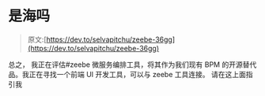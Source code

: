 # 是海吗

> 原文:[https://dev.to/selvapitchu/zeebe-36gg](https://dev.to/selvapitchu/zeebe-36gg)

总之，
我正在评估#zeebe 微服务编排工具，将其作为我们现有 BPM 的开源替代品。我正在寻找一个前端 UI 开发工具，可以与 zeebe 工具连接。
请在这上面指引我